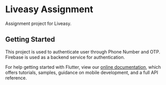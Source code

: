 # Liveasy Assignment

Assignment project for Liveasy.

## Getting Started
This project is used to authenticate user through Phone Number
and OTP.
Firebase is used as a backend service for authentication. 

For help getting started with Flutter, view our
[online documentation](https://flutter.dev/docs), which offers tutorials,
samples, guidance on mobile development, and a full API reference.
